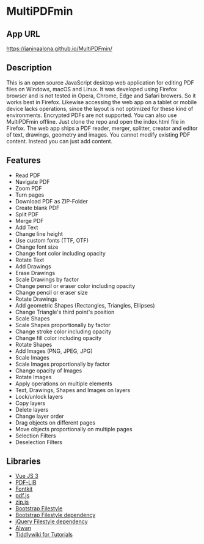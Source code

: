 # MultiPDFmin

## App URL
<https://janinaalona.github.io/MultiPDFmin/>

## Description
This is an open source JavaScript desktop web application for editing PDF files on Windows, macOS and Linux. It was developed using Firefox browser and is not tested in Opera, Chrome, Edge and Safari browers. So it works best in Firefox. Likewise accessing the web app on a tablet or mobile device lacks operations, since the layout is not optimized for these kind of environments. Encrypted PDFs are not supported. You can also use MultiPDFmin offline. Just clone the repo and open the index.html file in Firefox. The web app ships a PDF reader, merger, splitter, creator and editor of text, drawings, geometry and images. You cannot modify existing PDF content. Instead you can just add content.

## Features
- Read PDF
- Navigate PDF
- Zoom PDF
- Turn pages
- Download PDF as ZIP-Folder
- Create blank PDF
- Split PDF
- Merge PDF
- Add Text
- Change line height
- Use custom fonts (TTF, OTF)
- Change font size
- Change font color including opacity
- Rotate Text
- Add Drawings
- Erase Drawings
- Scale Drawings by factor 
- Change pencil or eraser color including opacity
- Change pencil or eraser size
- Rotate Drawings
- Add geometric Shapes (Rectangles, Triangles, Ellipses)
- Change Triangle's third point's position
- Scale Shapes
- Scale Shapes proportionally by factor
- Change stroke color including opacity
- Change fill color including opacity
- Rotate Shapes
- Add Images (PNG, JPEG, JPG)
- Scale Images
- Scale Images proportionally by factor
- Change opacity of Images
- Rotate Images
- Apply operations on multiple elements
- Text, Drawings, Shapes and Images on layers
- Lock/unlock layers
- Copy layers
- Delete layers
- Change layer order
- Drag objects on different pages
- Move objects proportionally on multiple pages
- Selection Filters
- Deselection Filters

## Libraries
- [Vue JS 3](https://vuejs.org/)
- [PDF-LIB](https://pdf-lib.js.org/)
- [Fontkit](https://www.npmjs.com/package/@pdf-lib/fontkit)
- [pdf.js](https://github.com/mozilla/pdf.js)
- [zip.js](https://github.com/gildas-lormeau/zip.js/)
- [Bootstrap Filestyle](https://github.com/markusslima/bootstrap-filestyle)
- [Bootstrap Filestyle dependency](https://getbootstrap.com/)
- [jQuery Filestyle dependency](https://jquery.com/)
- [Alwan](https://github.com/SofianChouaib/alwan)
- [Tiddlywiki for Tutorials](https://tiddlywiki.com/) 